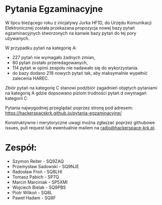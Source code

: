 # Pytania Egzaminacyjne #

W lipcu bieżącego roku z inicjatywy Jurka HF1D, do Urzędu Komunikacji Elektronicznej została przekazana propozycja nowej bazy pytań egzaminacyjnych stworzonych na kanwie bazy pytań do tej pory używanych. 

W przypadku pytań na kategorię A:
- 227 pytań nie wymagało żadnych zmian,
- 80 pytań zostało przeredagowanych,
- 114 pytań w opinii zespołu nie nadawało się do wykorzystania. 
- do bazy dodano 218 nowych pytań tak, aby maksymalnie wypełnić zalecenia HAREC.

Zbiór pytań na kategorię C stanowi podzbiór zagadnień objętych pytaniami na kategorię A gdzie dopsowano piziom trudności pytań d owymagań kategorii C 

Pytania najwygodniej przeglądać poprzez stronę pod adresem: https://hackerspacekrk.github.io/pytania-egzaminacyjne/

Konstruktywne i merytoryczne uwagi można zgłaszać poprzez githubowe issues, pull request lub ewentualnie mailem na radio@hackerspace-krk.pl.

# Zespół:
- Szymon Reiter - SQ9ZAQ
- Przemysław Sadowski - SQ9NJE
- Radosław Froń - SQ8LHI
- Tomasz Pabich - SP7Q
- Marcin Marciniak - SP5XMI
- Wojciech Bielak - SQ9PBS
- Piotr Wilkoń - SQ8L
- Paweł Hadam - SQ8F
